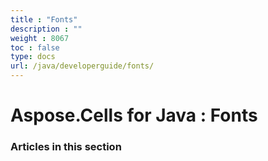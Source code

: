 ```yaml
---
title : "Fonts" 
description : "" 
weight : 8067 
toc : false
type: docs
url: /java/developerguide/fonts/
---
```


# Aspose.Cells for Java : Fonts


### Articles in this section

           

 

